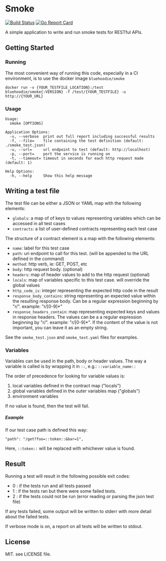 # Smoke

[![Build Status](https://travis-ci.org/bluehoodie/smoke.svg?branch=master)](https://travis-ci.org/bluehoodie/smoke)
[![Go Report Card](https://goreportcard.com/badge/github.com/bluehoodie/smoke)](https://goreportcard.com/report/github.com/bluehoodie/smoke)

A simple application to write and run smoke tests for RESTful APIs.

## Getting Started

### Running

The most convenient way of running this code, especially in a CI environment, is to use the docker image `bluehoodie/smoke`

`docker run -v {YOUR_TESTFILE_LOCATION}:/test bluehoodie/smoke{:VERSION} -f /test/{YOUR_TESTFILE} -u http://{YOUR_URL}`

### Usage

``` 
Usage:
  smoke [OPTIONS]

Application Options:
  -v, --verbose  print out full report including successful results
  -f, --file=    file containing the test definition (default: ./smoke_test.json)
  -u, --url=     url endpoint to test (default: http://localhost)
  -p, --port=    port the service is running on
  -t, --timeout= timeout in seconds for each http request made (default: 1)

Help Options:
  -h, --help     Show this help message
```

## Writing a test file

The test file can be either a JSON or YAML map with the following elements:

- `globals`: a map of of keys to values representing variables which can be accessed in all test cases
- `contracts`: a list of user-defined contracts representing each test case

The structure of a contract element is a map with the following elements:

- `name`: label for this test case
- `path`: uri endpoint to call for this test. (will be appended to the URL defined in the command)
- `method`: http verb, ie: GET, POST, etc
- `body`: http request body. (optional)
- `headers`: map of header values to add to the http request (optional)
- `locals`: map of variables specific to this test case. will override the global values
- `http_code_is`: integer representing the expected http code in the result
- `response_body_contains`: string representing an expected value within the resulting response body. Can be a regular expression beginning by "r/". example: "r/[0-9]*"
- `response_headers_contain`: map representing expected keys and values in response headers. The values can be a a regular expression beginning by "r/". example: "r/[0-9]*".  If the content of the value is not important, you can leave it as an empty string.

See the `smoke_test.json` and `smoke_test.yaml` files for examples. 

### Variables

Variables can be used in the path, body or header values. The way a variable is called is by wrapping it in `::`, e.g.: `::variable_name::`
 
The order of precedence for looking for variable values is:

1. local variables defined in the contract map ("locals")
2. global variables defined in the outer variables map ("globals")
3. environment variables

If no value is found, then the test will fail.

##### Example

If our test case path is defined this way:

```"path": "/get?foo=::token::&bar=1",```

Here, ```::token::``` will be replaced with whichever value is found. 

## Result

Running a test will result in the following possible exit codes:

- 0 : if the tests run and all tests passed
- 1 : if the tests ran but there were some failed tests.
- 2 : if the tests could not be run (error reading or parsing the json test file)

If any tests failed, some output will be written to stderr with more detail about the failed tests.

If verbose mode is on, a report on all tests will be written to stdout.

## License

MIT. see LICENSE file.